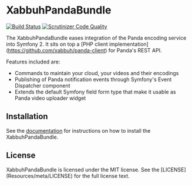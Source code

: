 XabbuhPandaBundle
=================

[![Build Status](https://travis-ci.org/xabbuh/PandaBundle.svg?branch=master)](https://travis-ci.org/xabbuh/PandaBundle)
[![Scrutinizer Code Quality](https://scrutinizer-ci.com/g/xabbuh/PandaBundle/badges/quality-score.png?b=master)](https://scrutinizer-ci.com/g/xabbuh/PandaBundle/?branch=master)

The XabbuhPandaBundle eases integration of the Panda encoding service into
Symfony 2. It sits on top a [PHP client implementation]
(https://github.com/xabbuh/panda-client) for Panda's REST API.

Features included are:

- Commands to maintain your cloud, your videos and their encodings
- Publishing of Panda notification events through Symfony's Event Dispatcher
  component
- Extends the default Symfony field form type that make it usable as Panda video
  uploader widget

Installation
------------

See the [documentation](Resources/doc/index.md) for instructions on how to
install the XabbuhPandaBundle.

License
-------

XabbuhPandaBundle is licensed under the MIT license. See the [LICENSE]
(Resources/meta/LICENSE) for the full license text.
